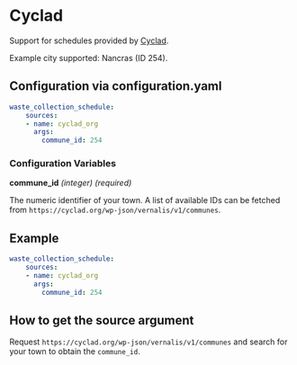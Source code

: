 # Cyclad

Support for schedules provided by [Cyclad](https://cyclad.org/).

Example city supported: Nancras (ID 254).

## Configuration via configuration.yaml
```yaml
waste_collection_schedule:
    sources:
    - name: cyclad_org
      args:
        commune_id: 254
```

### Configuration Variables

**commune_id**
*(integer) (required)*

The numeric identifier of your town. A list of available IDs can be fetched from
`https://cyclad.org/wp-json/vernalis/v1/communes`.

## Example
```yaml
waste_collection_schedule:
    sources:
    - name: cyclad_org
      args:
        commune_id: 254
```

## How to get the source argument

Request `https://cyclad.org/wp-json/vernalis/v1/communes` and search for your
town to obtain the `commune_id`.
